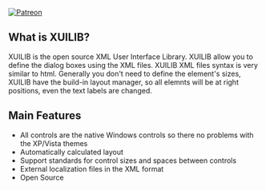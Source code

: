 [ ![Patreon](https://img.shields.io/badge/patreon-Become%20a%20Patron!-red.png?style=for-the-badge&logo=patreon) ](https://www.patreon.com/bePatron?u=21429218)

## What is XUILIB?

XUILIB is the open source XML User Interface Library. XUILIB allow you to define the dialog boxes using the XML files. XUILIB XML files syntax is very similar to html. Generally you don't need to define the element's sizes, XUILIB have the build-in layout manager, so all elemnts will be at right positions, even the text labels are changed.

## Main Features

  * All controls are the native Windows controls so there no problems with the XP/Vista themes
  * Automatically calculated layout
  * Support standards for control sizes and spaces between controls
  * External localization files in the XML format 
  * Open Source
